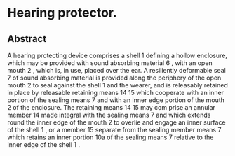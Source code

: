 # Hearing protector.

## Abstract
A hearing protecting device comprises a shell 1 defining a hollow enclosure, which may be provided with sound absorbing material 6 , with an open mouth 2 , which is, in use, placed over the ear. A resiliently deformable seal 7 of sound absorbing material is provided along the periphery of the open mouth 2 to seal against the shell 1 and the wearer, and is releasably retained in place by releasable retaining means 14 15 which cooperate with an inner portion of the sealing means 7 and with an inner edge portion of the mouth 2 of the enclosure. The retaining means 14 15 may com prise an annular member 14 made integral with the sealing means 7 and which extends round the inner edge of the mouth 2 to overlie and engage an inner surface of the shell 1 , or a member 15 separate from the sealing member means 7 which retains an inner portion 10a of the sealing means 7 relative to the inner edge of the shell 1 .